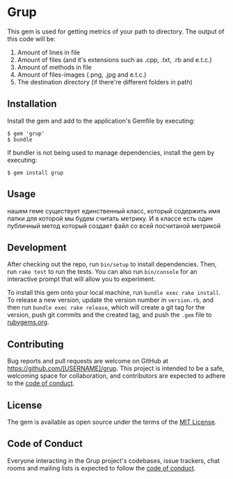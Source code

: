 # Grup

This gem is used for getting metrics of your path to directory. The output of this code will be:
1) Amount of lines in file
2) Amount of files (and it's extensions such as .cpp, .txt, .rb and e.t.c.)
3) Amount of methods in file
4) Amount of files-images (.png, .jpg and e.t.c.)
5) The destination directory (if there're different folders in path)

## Installation

Install the gem and add to the application's Gemfile by executing:

    $ gem 'grup'
    $ bundle

If bundler is not being used to manage dependencies, install the gem by executing:

    $ gem install grup

## Usage

 нашем геме существует единственный класс, который содержить имя папки для которой мы будем считать метрику. И в классе есть один публичный метод который создает файл со всей посчитаной метрикой

## Development

After checking out the repo, run `bin/setup` to install dependencies. Then, run `rake test` to run the tests. You can also run `bin/console` for an interactive prompt that will allow you to experiment.

To install this gem onto your local machine, run `bundle exec rake install`. To release a new version, update the version number in `version.rb`, and then run `bundle exec rake release`, which will create a git tag for the version, push git commits and the created tag, and push the `.gem` file to [rubygems.org](https://rubygems.org).

## Contributing

Bug reports and pull requests are welcome on GitHub at https://github.com/[USERNAME]/grup. This project is intended to be a safe, welcoming space for collaboration, and contributors are expected to adhere to the [code of conduct](https://github.com/[USERNAME]/grup/blob/main/CODE_OF_CONDUCT.md).

## License

The gem is available as open source under the terms of the [MIT License](https://opensource.org/licenses/MIT).

## Code of Conduct

Everyone interacting in the Grup project's codebases, issue trackers, chat rooms and mailing lists is expected to follow the [code of conduct](https://github.com/[USERNAME]/grup/blob/main/CODE_OF_CONDUCT.md).
